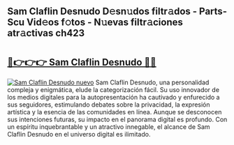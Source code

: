 ## Sam Claflin Desnudo D𝚎sn𝚞dos filtr𝚊dos - Parts-Scu Vid𝚎os f𝚘tos - N𝚞evas filtr𝚊ciones atr𝚊ctivas ch423

# <h2><a href="http://mbcxae.tromn.icu/?c=Sam+Claflin+Desnudo">🔗👉👉👉 Sam Claflin Desnudo 🔗🔗</a></h2>

[![Sam Claflin Desnudo nuevo](https://i.imgur.com/pEAQMta.gif)](http://mbcxae.tromn.icu/?c=Sam+Claflin+Desnudo)
Sam Claflin Desnudo, una personalidad compleja y enigmática, elude la categorización fácil. Su uso innovador de los medios digitales para la autopresentación ha cautivado y enfurecido a sus seguidores, estimulando debates sobre la privacidad, la expresión artística y la esencia de las comunidades en línea. Aunque se desconocen sus intenciones futuras, su impacto en el panorama digital es profundo. Con un espíritu inquebrantable y un atractivo innegable, el alcance de Sam Claflin Desnudo en el universo digital es ilimitado.
